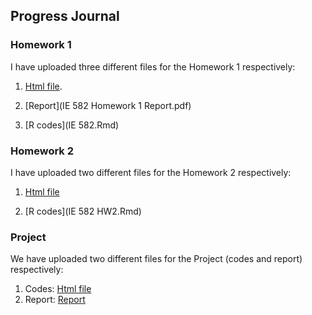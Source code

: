 ## Progress Journal

### Homework 1

I have uploaded three different files for the Homework 1 respectively:

1) [Html file](IE-582.html).

2) [Report](IE 582 Homework 1 Report.pdf)

3) [R codes](IE 582.Rmd)


### Homework 2

I have uploaded two different files for the Homework 2 respectively:

1) [Html file](IE-582-HW2.html)
   
2) [R codes](IE 582 HW2.Rmd)

### Project

We have uploaded two different files for the Project (codes and report) respectively:

1) Codes: [Html file](Group2_Project_html.html)
2) Report: [Report](Group2_Project_Report.pdf)


